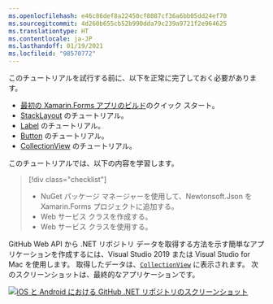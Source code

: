 ```yaml
---
ms.openlocfilehash: e46c86def8a22450cf8087cf36a6bb05dd24ef70
ms.sourcegitcommit: 4d260b655cb52b990dda79c239a9721f2e964625
ms.translationtype: HT
ms.contentlocale: ja-JP
ms.lasthandoff: 01/19/2021
ms.locfileid: "98570772"
---
```

このチュートリアルを試行する前に、以下を正常に完了しておく必要があります。

- [最初の Xamarin.Forms アプリのビルド](~/get-started/first-app/index.md)のクイック スタート。
- [StackLayout](~/get-started/tutorials/stacklayout/index.yml) のチュートリアル。
- [Label](~/get-started/tutorials/label/index.yml) のチュートリアル。
- [Button](~/get-started/tutorials/button/index.yml) のチュートリアル。
- [CollectionView](~/get-started/tutorials/collectionview/index.yml) のチュートリアル。

このチュートリアルでは、以下の内容を学習します。

> [!div class="checklist"]
>
> - NuGet パッケージ マネージャーを使用して、Newtonsoft.Json を Xamarin.Forms プロジェクトに追加する。
> - Web サービス クラスを作成する。
> - Web サービス クラスを使用する。

GitHub Web API から .NET リポジトリ データを取得する方法を示す簡単なアプリケーションを作成するには、Visual Studio 2019 または Visual Studio for Mac を使用します。 取得したデータは、[`CollectionView`](xref:Xamarin.Forms.CollectionView) に表示されます。 次のスクリーンショットは、最終的なアプリケーションです。

[![iOS と Android における GitHub .NET リポジトリのスクリーンショット](../images/consume-web-service.png)](../images/consume-web-service-large.png#lightbox)
